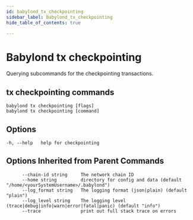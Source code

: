 ```yaml
---
id: babylond_tx_checkpointing
sidebar_label: Babylond_tx_checkpointing
hide_table_of_contents: true

---
```


# Babylond tx checkpointing
Querying subcommands for the checkpointing transactions.
## tx checkpointing commands
```
babylond tx checkpointing [flags]
babylond tx checkpointing [command]
```
## Options
```
-h, --help   help for checkpointing
```
## Options Inherited from Parent Commands
```
      --chain-id string     The network chain ID
      --home string         directory for config and data (default "/home/<yourSystemUsername>/.babylond")
      --log_format string   The logging format (json|plain) (default "plain")
      --log_level string    The logging level (trace|debug|info|warn|error|fatal|panic) (default "info")
      --trace               print out full stack trace on errors
```